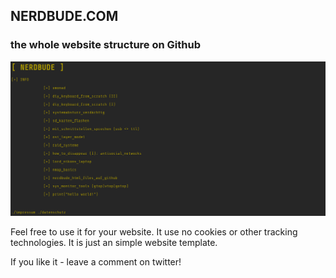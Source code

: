 ## NERDBUDE.COM

### the whole website structure on Github

![NERDBUDE WEBSITE](https://github.com/nerdbude/nerdbude_html/blob/master/nerdbude_website.jpg)

Feel free to use it for your website. It use no cookies or other tracking technologies. It is just an simple website template.

If you like it - leave a comment on twitter!
